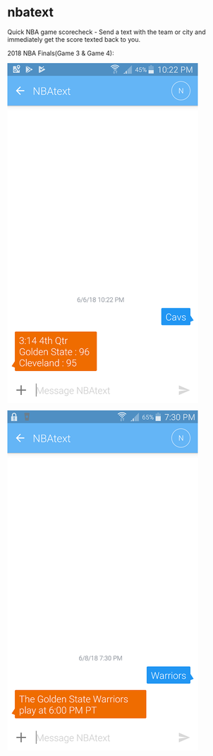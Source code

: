 # nbatext
Quick NBA game scorecheck - Send a text with the team or city and immediately get the score texted back to you.  

2018 NBA Finals(Game 3 & Game 4):

![Image of NBAtext1](https://github.com/ImAJason/nbatext/blob/master/NBAText1_resized.png)

![Image of NBAtext2](https://github.com/ImAJason/nbatext/blob/master/NBAText2_resize.png) 
